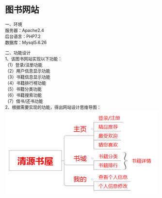  图书网站
 ===
 
一、环境<br>
服务器：Apache2.4<br>
后台语言：PHP7.2<br>
数据库：Mysql5.6.26<br>


二、功能设计<br>
1、该图书网站实现以下功能：<br>
（1）登录/注册功能<br>
（2）用户信息显示功能<br>
（3）书籍信息显示功能<br>
（4）书籍排行榜功能<br>
（5）书籍分类功能<br>
（6）书籍搜索功能<br>
（7）借书/还书功能<br>
2、根据需要实现的功能，得出网站设计思维导图：<br>
![image](https://github.com/cxbing1/BookWebsite/blob/master/readme-image/%E5%9B%BE%E7%89%871.png)
